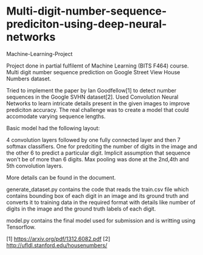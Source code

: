 # Multi-digit-number-sequence-prediciton-using-deep-neural-networks

Machine-Learning-Project

Project done in partial fulfilemt of Machine Learning (BITS F464) course. Multi digit number sequence prediction on Google Street View House Numbers dataset.

Tried to implement the paper by Ian Goodfellow[1] to detect number sequences in the Google SVHN dataset[2]. Used Convolution Neural Networks to learn intricate details present in the given images to improve prediciton accuracy. The real challenge was to create a model that could accomodate varying sequence lengths.

Basic model had the following layout:

4 convolution layers followed by one fully connected layer and then 7 softmax classifiers. One for predciting the number of digits in the image and the other 6 to predict a particular digit. Implicit assumption that sequence won't be of more than 6 digits. Max pooling was done at the 2nd,4th and 5th convolution layers.

More details can be found in the document. 

generate_dataset.py contains the code that reads the train.csv file which contains bounding box of each digit in an image and its ground truth and converts it to training data in the required format with details like number of digits in the image and the ground truth labels of each digit. 

model.py contains the final model used for submission and is writting using Tensorflow.

[1] https://arxiv.org/pdf/1312.6082.pdf [2] http://ufldl.stanford.edu/housenumbers/
